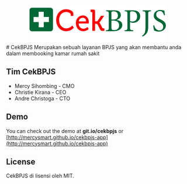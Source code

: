 <div align="center"><img src="img/logo.png"></div>
# CekBPJS
Merupakan sebuah layanan BPJS yang akan membantu anda dalam membooking kamar rumah sakit

## Tim CekBPJS
* Mercy Sihombing - CMO
* Christie Kirana - CEO
* Andre Christoga - CTO

## Demo
You can check out the demo at **git.io/cekbpjs** or [http://mercysmart.github.io/cekbpjs-app](http://mercysmart.github.io/cekbpjs-app)

## License
CekBPJS di lisensi oleh MIT.
